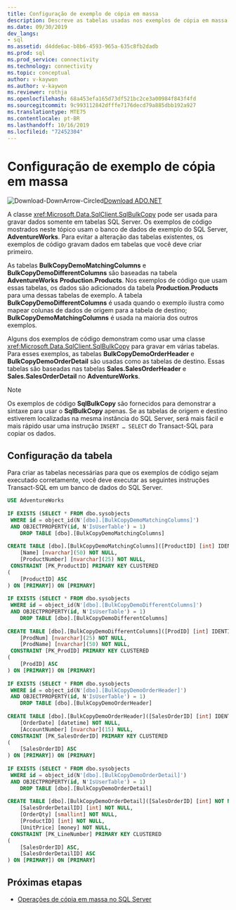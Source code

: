 ```yaml
---
title: Configuração de exemplo de cópia em massa
description: Descreve as tabelas usadas nos exemplos de cópia em massa e fornece scripts SQL para criar as tabelas no banco de dados AdventureWorks.
ms.date: 09/30/2019
dev_langs:
- sql
ms.assetid: d4dde6ac-b8b6-4593-965a-635c8fb2dadb
ms.prod: sql
ms.prod_service: connectivity
ms.technology: connectivity
ms.topic: conceptual
author: v-kaywon
ms.author: v-kaywon
ms.reviewer: rothja
ms.openlocfilehash: 68a453efa165d73df521bc2ce3a00984f843f4fd
ms.sourcegitcommit: 9c993112842dfffe7176decd79a885dbb192a927
ms.translationtype: MTE75
ms.contentlocale: pt-BR
ms.lasthandoff: 10/16/2019
ms.locfileid: "72452304"
---
```

# <a name="bulk-copy-example-setup"></a>Configuração de exemplo de cópia em massa

![Download-DownArrow-Circled](../../../ssdt/media/download.png)[Download ADO.NET](../../sql-connection-libraries.md#anchor-20-drivers-relational-access)

A classe <xref:Microsoft.Data.SqlClient.SqlBulkCopy> pode ser usada para gravar dados somente em tabelas SQL Server. Os exemplos de código mostrados neste tópico usam o banco de dados de exemplo do SQL Server, **AdventureWorks**. Para evitar a alteração das tabelas existentes, os exemplos de código gravam dados em tabelas que você deve criar primeiro.  
  
As tabelas **BulkCopyDemoMatchingColumns** e **BulkCopyDemoDifferentColumns** são baseadas na tabela **AdventureWorks** **Production.Products**. Nos exemplos de código que usam essas tabelas, os dados são adicionados da tabela **Production.Products** para uma dessas tabelas de exemplo. A tabela **BulkCopyDemoDifferentColumns** é usada quando o exemplo ilustra como mapear colunas de dados de origem para a tabela de destino; **BulkCopyDemoMatchingColumns** é usada na maioria dos outros exemplos.  
  
Alguns dos exemplos de código demonstram como usar uma classe <xref:Microsoft.Data.SqlClient.SqlBulkCopy> para gravar em várias tabelas. Para esses exemplos, as tabelas **BulkCopyDemoOrderHeader** e **BulkCopyDemoOrderDetail** são usadas como as tabelas de destino. Essas tabelas são baseadas nas tabelas **Sales.SalesOrderHeader** e **Sales.SalesOrderDetail** no **AdventureWorks**.  
  
> [!NOTE]
>  Os exemplos de código **SqlBulkCopy** são fornecidos para demonstrar a sintaxe para usar o **SqlBulkCopy** apenas. Se as tabelas de origem e destino estiverem localizadas na mesma instância do SQL Server, será mais fácil e mais rápido usar uma instrução `INSERT … SELECT` do Transact-SQL para copiar os dados.  
  
## <a name="table-setup"></a>Configuração da tabela  
Para criar as tabelas necessárias para que os exemplos de código sejam executado corretamente, você deve executar as seguintes instruções Transact-SQL em um banco de dados do SQL Server.  
  
```sql
USE AdventureWorks  
  
IF EXISTS (SELECT * FROM dbo.sysobjects   
 WHERE id = object_id(N'[dbo].[BulkCopyDemoMatchingColumns]')  
 AND OBJECTPROPERTY(id, N'IsUserTable') = 1)  
    DROP TABLE [dbo].[BulkCopyDemoMatchingColumns]  
  
CREATE TABLE [dbo].[BulkCopyDemoMatchingColumns]([ProductID] [int] IDENTITY(1,1) NOT NULL,  
    [Name] [nvarchar](50) NOT NULL,  
    [ProductNumber] [nvarchar](25) NOT NULL,  
 CONSTRAINT [PK_ProductID] PRIMARY KEY CLUSTERED  
(  
    [ProductID] ASC  
) ON [PRIMARY]) ON [PRIMARY]  
  
IF EXISTS (SELECT * FROM dbo.sysobjects   
 WHERE id = object_id(N'[dbo].[BulkCopyDemoDifferentColumns]')  
 AND OBJECTPROPERTY(id, N'IsUserTable') = 1)  
    DROP TABLE [dbo].[BulkCopyDemoDifferentColumns]  
  
CREATE TABLE [dbo].[BulkCopyDemoDifferentColumns]([ProdID] [int] IDENTITY(1,1) NOT NULL,  
    [ProdNum] [nvarchar](25) NOT NULL,  
    [ProdName] [nvarchar](50) NOT NULL,  
 CONSTRAINT [PK_ProdID] PRIMARY KEY CLUSTERED  
(  
    [ProdID] ASC  
) ON [PRIMARY]) ON [PRIMARY]  
  
IF EXISTS (SELECT * FROM dbo.sysobjects   
 WHERE id = object_id(N'[dbo].[BulkCopyDemoOrderHeader]')  
 AND OBJECTPROPERTY(id, N'IsUserTable') = 1)  
    DROP TABLE [dbo].[BulkCopyDemoOrderHeader]  
  
CREATE TABLE [dbo].[BulkCopyDemoOrderHeader]([SalesOrderID] [int] IDENTITY(1,1) NOT NULL,  
    [OrderDate] [datetime] NOT NULL,  
    [AccountNumber] [nvarchar](15) NULL,  
 CONSTRAINT [PK_SalesOrderID] PRIMARY KEY CLUSTERED  
(  
    [SalesOrderID] ASC  
) ON [PRIMARY]) ON [PRIMARY]  
  
IF EXISTS (SELECT * FROM dbo.sysobjects   
 WHERE id = object_id(N'[dbo].[BulkCopyDemoOrderDetail]')  
 AND OBJECTPROPERTY(id, N'IsUserTable') = 1)  
    DROP TABLE [dbo].[BulkCopyDemoOrderDetail]  
  
CREATE TABLE [dbo].[BulkCopyDemoOrderDetail]([SalesOrderID] [int] NOT NULL,  
    [SalesOrderDetailID] [int] NOT NULL,  
    [OrderQty] [smallint] NOT NULL,  
    [ProductID] [int] NOT NULL,  
    [UnitPrice] [money] NOT NULL,  
 CONSTRAINT [PK_LineNumber] PRIMARY KEY CLUSTERED  
(  
    [SalesOrderID] ASC,  
    [SalesOrderDetailID] ASC  
) ON [PRIMARY]) ON [PRIMARY]  
```  
  
## <a name="next-steps"></a>Próximas etapas
- [Operações de cópia em massa no SQL Server](bulk-copy-operations-sql-server.md)
